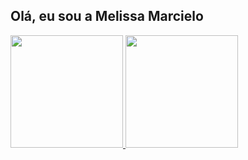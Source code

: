 ## Olá, eu sou a Melissa Marcielo
<div>
  <a href="https://github.com/melissamarc">
    <img height="180cm" src="https://github-readme-stats.vercel.app/api?username=melissamarc&show_icons=true&theme=dracula">
    <img height="180cm" src="https://github-readme-stats.vercel.app/api/top-langs/?username=melissamarc&layout-compact&langs_count=16&theme=dracula">
  
</div>
